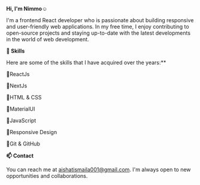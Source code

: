 
**Hi, I'm Nimmo**☺


I'm a frontend React developer who is passionate about building responsive and user-friendly web applications. In my free time, I enjoy contributing to open-source projects and staying up-to-date with the latest developments in the world of web development.

**🌱 Skills**


Here are some of the skills that I have acquired over the years:**

🍂ReactJs

🍂NextJs

🍂HTML & CSS

🍂MaterialUI

🍂JavaScript

🍂Responsive Design

🍂Git & GitHub


**📫 Contact**


You can reach me at aishatismaila001@gmail.com.
I'm always open to new opportunities 
and collaborations.
